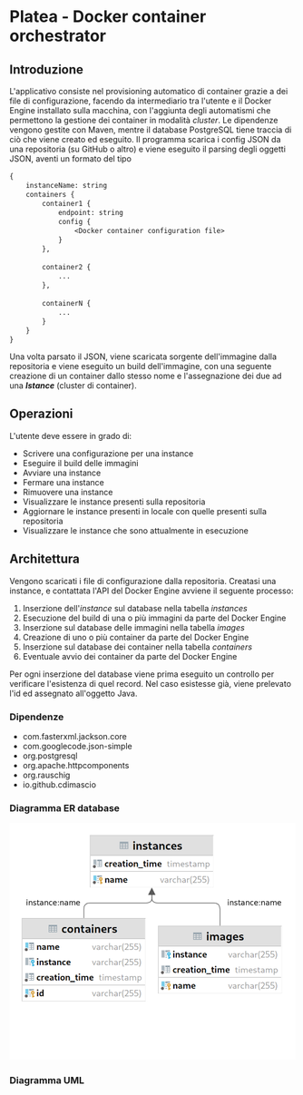 # Platea - Docker container orchestrator

## Introduzione
L'applicativo consiste nel provisioning automatico di container grazie a dei file di configurazione, facendo da intermediario tra l'utente e il Docker Engine installato sulla macchina, con l'aggiunta degli automatismi che permettono la gestione dei container in modalità *cluster*. Le dipendenze vengono gestite con Maven, mentre il database PostgreSQL tiene traccia di ciò che viene creato ed eseguito. Il programma scarica i config JSON da una repositoria (su GitHub o altro) e viene eseguito il parsing degli oggetti JSON, aventi un formato del tipo

```
{
    instanceName: string
    containers {
        container1 {
            endpoint: string
            config {
                <Docker container configuration file>
            }
        },

        container2 {
            ...
        },
        
        containerN {
            ...
        }
    }
}
```

Una volta parsato il JSON, viene scaricata sorgente dell'immagine dalla repositoria e viene eseguito un build dell'immagine, con una seguente creazione di un container dallo stesso nome e l'assegnazione dei due ad una ***Istance*** (cluster di container).

## Operazioni

L'utente deve essere in grado di:
- Scrivere una configurazione per una instance 
- Eseguire il build delle immagini
- Avviare una instance
- Fermare una instance
- Rimuovere una instance
- Visualizzare le instance presenti sulla repositoria
- Aggiornare le instance presenti in locale con quelle presenti sulla repositoria
- Visualizzare le instance che sono attualmente in esecuzione

## Architettura

Vengono scaricati i file di configurazione dalla repositoria. Creatasi una instance, e contattata l'API del Docker Engine avviene il seguente processo:

1. Inserzione dell'*instance* sul database  nella tabella *instances*
2. Esecuzione del build di una o più immagini da parte del Docker Engine
3. Inserzione sul database delle immagini nella tabella *images*
4. Creazione di uno o più container da parte del Docker Engine
5. Inserzione sul database dei container nella tabella *containers*
6. Eventuale avvio dei container da parte del Docker Engine

Per ogni inserzione del database viene prima eseguito un controllo per verificare l'esistenza di quel record. Nel caso esistesse già, viene prelevato l'id ed assegnato all'oggetto Java. 

### Dipendenze
- com.fasterxml.jackson.core
- com.googlecode.json-simple
- org.postgresql
- org.apache.httpcomponents
- org.rauschig
- io.github.cdimascio


### Diagramma ER database
![](db_schema.png)

### Diagramma UML
